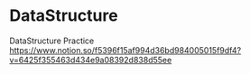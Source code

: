 # DataStructure
DataStructure Practice
https://www.notion.so/f5396f15af994d36bd984005015f9df4?v=6425f355463d434e9a08392d838d55ee
